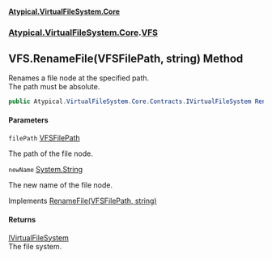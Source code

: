#### [Atypical.VirtualFileSystem.Core](VirtualFileSystem.md 'VirtualFileSystem')
### [Atypical.VirtualFileSystem.Core](VirtualFileSystem.md#Atypical.VirtualFileSystem.Core 'Atypical.VirtualFileSystem.Core').[VFS](VFS.md 'Atypical.VirtualFileSystem.Core.VFS')

## VFS.RenameFile(VFSFilePath, string) Method

Renames a file node at the specified path.  
The path must be absolute.

```csharp
public Atypical.VirtualFileSystem.Core.Contracts.IVirtualFileSystem RenameFile(Atypical.VirtualFileSystem.Core.VFSFilePath filePath, string newName);
```
#### Parameters

<a name='Atypical.VirtualFileSystem.Core.VFS.RenameFile(Atypical.VirtualFileSystem.Core.VFSFilePath,string).filePath'></a>

`filePath` [VFSFilePath](VFSFilePath.md 'Atypical.VirtualFileSystem.Core.VFSFilePath')

The path of the file node.

<a name='Atypical.VirtualFileSystem.Core.VFS.RenameFile(Atypical.VirtualFileSystem.Core.VFSFilePath,string).newName'></a>

`newName` [System.String](https://docs.microsoft.com/en-us/dotnet/api/System.String 'System.String')

The new name of the file node.

Implements [RenameFile(VFSFilePath, string)](IVirtualFileSystem.RenameFile(VFSFilePath,string).md 'Atypical.VirtualFileSystem.Core.Contracts.IVirtualFileSystem.RenameFile(Atypical.VirtualFileSystem.Core.VFSFilePath, string)')

#### Returns
[IVirtualFileSystem](IVirtualFileSystem.md 'Atypical.VirtualFileSystem.Core.Contracts.IVirtualFileSystem')  
The file system.